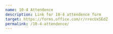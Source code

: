 ```yaml
---
name: 10-4 Attendence
description: Link for 10-4 attendence form
target: https://forms.office.com/r/rrecUxSEdZ
permalink: /10-4-attendence/
---
```

